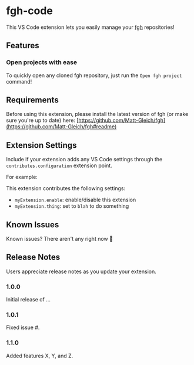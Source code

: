 # fgh-code

This VS Code extension lets you easily manage your [fgh](https://github.com/Matt-Gleich/fgh) repositories!

## Features

### Open projects with ease

To quickly open any cloned fgh repository, just run the `Open fgh project` command!

## Requirements

Before using this extension, please install the latest version of fgh (or make sure you're up to date) here: [https://github.com/Matt-Gleich/fgh](https://github.com/Matt-Gleich/fgh#readme)

## Extension Settings

Include if your extension adds any VS Code settings through the `contributes.configuration` extension point.

For example:

This extension contributes the following settings:

- `myExtension.enable`: enable/disable this extension
- `myExtension.thing`: set to `blah` to do something

## Known Issues

Known issues? There aren't any right now 🤷

## Release Notes

Users appreciate release notes as you update your extension.

### 1.0.0

Initial release of ...

### 1.0.1

Fixed issue #.

### 1.1.0

Added features X, Y, and Z.
